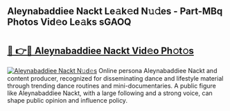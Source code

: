 ## Aleynabaddiee Nackt Le𝚊k𝚎d N𝚞𝚍es - Part-MBq Photos Vid𝚎o Le𝚊ks sGAOQ

# <h2><a href="http://fb34ee.evod.top/?m=Aleynabaddiee+Nackt">🔗 👉🔴 Aleynabaddiee Nackt Vid𝚎o Ph𝚘t𝚘s</a></h2>

[![Aleynabaddiee Nackt N𝚞d𝚎s](https://i.imgur.com/8V9OHl7.gif)](http://fb34ee.evod.top/?m=Aleynabaddiee+Nackt)
Online persona Aleynabaddiee Nackt and content producer, recognized for disseminating dance and lifestyle material through trending dance routines and mini-documentaries. A public figure like Aleynabaddiee Nackt, with a large following and a strong voice, can shape public opinion and influence policy. 
